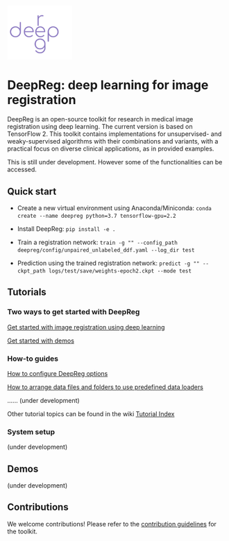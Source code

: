 <img src="./deepreg_logo_purple.svg" alt="deepreg_logo" title="DeepReg" width="150" />

# DeepReg: deep learning for image registration

DeepReg is an open-source toolkit for research in medical image registration using deep learning. The current version is based on TensorFlow 2. This toolkit contains implementations for unsupervised- and weaky-supervised algorithms with their combinations and variants, with a practical focus on diverse clinical applications, as in provided examples.

This is still under development. However some of the functionalities can be accessed.

## Quick start

- Create a new virtual environment using Anaconda/Miniconda:
  `conda create --name deepreg python=3.7 tensorflow-gpu=2.2`

- Install DeepReg:
  `pip install -e .`

- Train a registration network:
  `train -g "" --config_path deepreg/config/unpaired_unlabeled_ddf.yaml --log_dir test`

- Prediction using the trained registration network:
  `predict -g "" --ckpt_path logs/test/save/weights-epoch2.ckpt --mode test`

## Tutorials

### Two ways to get started with DeepReg

[Get started with image registration using deep learning](./tutorials/registration.md)

[Get started with demos](./tutorials/demos.md)

### How-to guides

[How to configure DeepReg options](./tutorials/configuration.md)

[How to arrange data files and folders to use predefined data loaders](./tutorials/predefined_loader.md)

...... (under development)

Other tutorial topics can be found in the wiki [Tutorial Index](https://github.com/ucl-candi/DeepReg/wiki/Tutorial-Index)

### System setup

(under development)

## Demos

(under development)

## Contributions

We welcome contributions! Please refer to the [contribution guidelines](./docs/CONTRIBUTING.md) for the toolkit.
